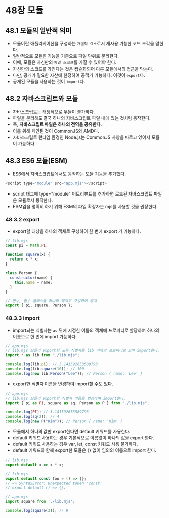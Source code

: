 # 48장 모듈

## 48.1 모듈의 일반적 의미

- 모듈이란 애플리케이션을 구성하는 `개별적 요소`로서 재사용 가능한 코드 조각을 말한다.
- 일반적으로 모듈은 기능을 기준으로 파일 단위로 분리한다.
- 이때, 모듈은 자신만의 `파일 스코프`를 가질 수 있어야 한다.
- 자신만의 스코프를 가진다는 것은 캡슐화되어 다른 모듈에서의 접근을 막는다.
- 다만, 공개가 필요한 자산에 한정하여 공객가 가능하다. 이것이 `export`다.
- 공개된 모듈을 사용하는 것이 `import`다.

## 48.2 자바스크립트와 모듈

- 자바스크립트는 태생적으로 무듈이 불가하다.
- 파일을 분리해도 결국 하나의 자바스크립트 파일 내에 있는 것처럼 동작한다.
- 즉, **자바스크립트 파일은 하나의 전역을 공유한다**.
- 이를 위해 제안된 것이 CommonJS와 AMD다.
- 자바스크립트 런타임 환경인 Node.js는 CommonJS 사양을 따르고 있어서 모듈이 가능하다.

## 48.3 ES6 모듈(ESM)

- ES6에서 자바스크립트에서도 동작하는 모듈 기능을 추가했다.

```js
<script type="module" src="app.mjs"></script>
```

- script 태그에 type="module" 어트리뷰트를 추가하면 로드된 자바스크립트 파일은 모듈로서 동작한다.
- ESM임을 명확히 하기 위해 ESM의 파일 확장자는 mjs를 사용할 것을 권장한다.

### 48.3.2 export

- export할 대상을 하나의 객체로 구성하여 한 번에 export 가 가능하다.

```js
// lib.mjs
const pi = Math.PI;

function square(x) {
  return x * x;
}

class Person {
  constructor(name) {
    this.name = name;
  }
}

// 변수, 함수 클래스를 하나의 객체로 구성하여 공개
export { pi, square, Person };
```

### 48.3.3 import

- import되는 식별자는 `as` 뒤에 지정한 이름의 객체에 프로퍼티로 할당하여 하나의 이름으로 한 번에 import 가능하다.

```js
// app.mjs
// lib.mjs 모듈이 export한 모든 식별자를 lib 객체의 프로퍼티로 모아 import한다.
import * as lib from "./lib.mjs";

console.log(lib.pi); // 3.141592653589793
console.log(lib.square(10)); // 100
console.log(new lib.Person("Lee")); // Person { name: 'Lee' }
```

- export한 식별자 이름을 변경하여 import할 수도 있다.

```js
// app.mjs
// lib.mjs 모듈이 export한 식별자 이름을 변경하여 import한다.
import { pi as PI, square as sq, Person as P } from "./lib.mjs";

console.log(PI); // 3.141592653589793
console.log(sq(2)); // 4
console.log(new P("Kim")); // Person { name: 'Kim' }
```

- 모듈에서 하나의 값만 export한다면 default 키워드를 사용한다.
- default 키워드 사용하는 경우 기본적으로 이름없이 하나의 값을 export 한다.
- default 키워드 사용하는 경우 var, let, const 키워드 사용 불가하다.
- default 키워드와 함께 export한 모듈은 {} 없이 임의의 이름으로 import 한다.

```js
// lib.mjs
export default x => x * x;

// lib.mjs
export default const foo = () => {};
// => SyntaxError: Unexpected token 'const'
// export default () => {};

// app.mjs
import square from './lib.mjs';

console.log(square(3)); // 9
```
